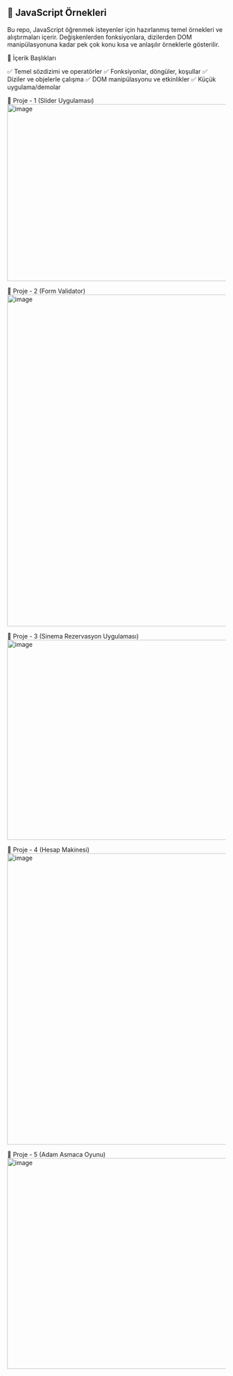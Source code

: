 ## 📌 JavaScript Örnekleri

Bu repo, JavaScript öğrenmek isteyenler için hazırlanmış temel örnekleri ve alıştırmaları içerir.
Değişkenlerden fonksiyonlara, dizilerden DOM manipülasyonuna kadar pek çok konu kısa ve anlaşılır örneklerle gösterilir.

🚀 İçerik Başlıkları

✅ Temel sözdizimi ve operatörler
✅ Fonksiyonlar, döngüler, koşullar
✅ Diziler ve objelerle çalışma
✅ DOM manipülasyonu ve etkinlikler
✅ Küçük uygulama/demolar

📂 Proje - 1 (Slider Uygulaması)
<img width="836" height="407" alt="image" src="https://github.com/user-attachments/assets/614ac622-caa7-4dd4-acf2-8debe978d64b" />

📂 Proje - 2 (Form Validator)
<img width="972" height="763" alt="image" src="https://github.com/user-attachments/assets/56b30228-39b4-44aa-8b34-9b67dcf9cb99" />

📂 Proje - 3 (Sinema Rezervasyon Uygulaması)
<img width="904" height="460" alt="image" src="https://github.com/user-attachments/assets/338077d9-ed19-4f67-a1e0-4edb7e37221b" />

📂 Proje - 4 (Hesap Makinesi)
<img width="734" height="670" alt="image" src="https://github.com/user-attachments/assets/1ab1e3e0-f0e6-4aa4-b320-90b9390ba8e9" />

📂 Proje - 5 (Adam Asmaca Oyunu)
<img width="800" height="485" alt="image" src="https://github.com/user-attachments/assets/574efc21-f4a9-40d3-8ac9-5973d638b694" />





